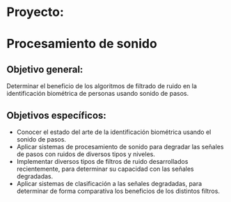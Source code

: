 # Proyecto:
# Procesamiento de sonido

## Objetivo general:  
Determinar el beneficio de los algoritmos de filtrado de ruido en la identificación biométrica de personas usando sonido de pasos.  

## Objetivos específicos: 
- Conocer el estado del arte de la identificación biométrica usando el sonido de pasos. 
- Aplicar sistemas de procesamiento de sonido para degradar las señales de pasos con ruidos de diversos tipos y niveles.
- Implementar diversos tipos de filtros de ruido desarrollados recientemente, para determinar su capacidad con las señales degradadas. 
- Aplicar sistemas de clasificación a las señales degradadas, para determinar de forma comparativa los beneficios de los distintos filtros.
